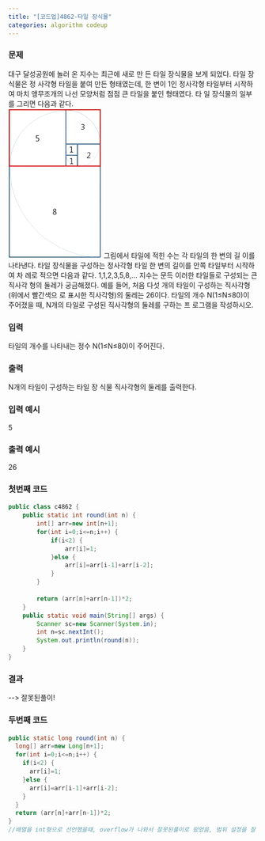```yaml
---
title: "[코드업]4862-타일 장식물"
categories: algorithm codeup
---
```

### 문제
대구 달성공원에 놀러 온 지수는 최근에 새로 만 든 타일 장식물을 보게 되었다. 타일 장식물은 정 사각형 타일을 붙여 만든 형태였는데, 한 변이 1인 정사각형 타일부터 시작하여 마치 앵무조개의 나선 모양처럼 점점 큰 타일을 붙인 형태였다. 타 일 장식물의 일부를 그리면 다음과 같다.  
![](/assets/img/2016_e2.jpg)  그림에서 타일에 적힌 수는 각 타일의 한 변의 길 이를 나타낸다. 타일 장식물을 구성하는 정사각형 타일 한 변의 길이를 안쪽 타일부터 시작하여 차 례로 적으면 다음과 같다.  1,1,2,3,5,8,...  지수는 문득 이러한 타일들로 구성되는 큰 직사각 형의 둘레가 궁금해졌다. 예를 들어, 처음 다섯 개의 타일이 구성하는 직사각형(위에서 빨간색으 로 표시한 직사각형)의 둘레는 26이다. 타일의 개수 N(1≤N≤80)이 주어졌을 때, N개의 타일로 구성된 직사각형의 둘레를 구하는 프 로그램을 작성하시오.

### 입력
타일의 개수를 나타내는 정수 N(1≤N≤80)이 주어진다.

### 출력
N개의 타일이 구성하는 타일 장 식물 직사각형의 둘레를 출력한다.

### 입력 예시
5

### 출력 예시
26

### 첫번째 코드
```java
public class c4862 {
	public static int round(int n) {
		int[] arr=new int[n+1];
		for(int i=0;i<=n;i++) {
			if(i<2) {
				arr[i]=1;
			}else {
				arr[i]=arr[i-1]+arr[i-2];
			}
		}

		return (arr[n]+arr[n-1])*2;
	}
	public static void main(String[] args) {
		Scanner sc=new Scanner(System.in);
		int n=sc.nextInt();
		System.out.println(round(n));
	}
}
```
### 결과
--> 잘못된풀이!

### 두번째 코드
```java
public static long round(int n) {
  long[] arr=new Long[n+1];
  for(int i=0;i<=n;i++) {
    if(i<2) {
      arr[i]=1;
    }else {
      arr[i]=arr[i-1]+arr[i-2];
    }
  }
  return (arr[n]+arr[n-1])*2;
}
//배열을 int형으로 선언했을때, overflow가 나와서 잘못된풀이로 떴었음, 범위 설정을 잘 못해줘서 발생한 오류....
```
